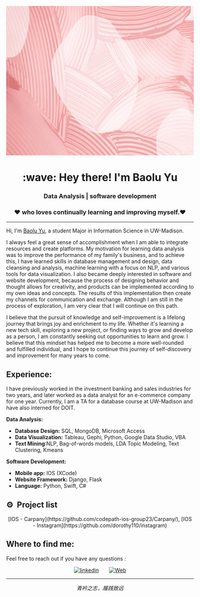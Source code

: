 <p align="center">
 <img  width="800" height="400" src="Image/Welcome.gif">
</p>

<h1 align="Center" id="macropower-title">:wave: Hey there! I'm Baolu Yu </h1>
<h3 align="Center">  Data Analysis | software development </h3>
<h3 align="Center"> ❤️ who loves continually learning and improving myself.❤️  </h3>

<hr>

Hi, I'm [Baolu Yu](https://dorothy110.github.io//), a student Major in Information Science in UW-Madison. 

I always feel a great sense of accomplishment when I am able to integrate resources and create platforms. My motivation for learning data analysis was to improve the performance of my family's business, and to achieve this, I have learned skills in database management and design, data cleansing and analysis, machine learning with a focus on NLP, and various tools for data visualization. I also became deeply interested in software and website development, because the process of designing behavior and thought allows for creativity, and products can be implemented according to my own ideas and concepts. The results of this implementation then create my channels for communication and exchange. Although I am still in the process of exploration, I am very clear that I will continue on this path.

I believe that the pursuit of knowledge and self-improvement is a lifelong journey that brings joy and enrichment to my life. Whether it's learning a new tech skill, exploring a new project, or finding ways to grow and develop as a person, I am constantly seeking out opportunities to learn and grow. I believe that this mindset has helped me to become a more well-rounded and fulfilled individual, and I hope to continue this journey of self-discovery and improvement for many years to come.

## Experience:
I have previously worked in the investment banking and sales industries for two years, and later worked as a data analyst for an e-commerce company for one year. Currently, I am a TA for a database course at UW-Madison and have also interned for DOIT.

**Data Analysis:**

- **Database Design:** SQL, MongoDB, Microsoft Access
- **Data Visualization:** Tableau, Gephi, Python, Google Data Studio, VBA
- **Text Mining**:NLP, Bag-of-words models, LDA Topic Modeling, Text Clustering, Kmeans

**Software Development:**

- **Mobile app:** IOS (XCode)
- **Website Framework:** Django, Flask
- **Language:** Python, Swift, C#

 ## ⚙️ &nbsp;Project list

<p align="center ">

<a>
[IOS - Carpany](https://github.com/codepath-ios-group23/Carpany/),
[IOS - Instagram](https://github.com/dorothy110/instagram)
</a> 
	
</p>


## Where to find me:
Feel free to reach out if you have any questions :
<!-- Social icons section -->

<p align="center">
  <a href="https://www.linkedin.com/in/baoluyu"><img width="32px" alt="linkedin" title="linkedin" src="https://seeklogo.com/images/L/linkedin-icon-logo-05B2880899-seeklogo.com.png"></a>
  &#8287;&#8287;&#8287;&#8287;&#8287;
  <a href="https://dorothy110.github.io/"><img width="32px" alt="Web" title="Web" src="https://w7.pngwing.com/pngs/929/206/png-transparent-computer-icons-hyperlink-symbol-link-miscellaneous-text-logo.png"/></a>
</p>


<hr>
<p align="center">
   <i>青衿之志，履践致远</i>
   <br>
<br>

